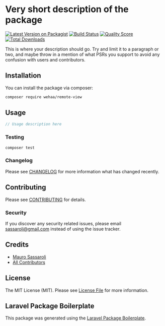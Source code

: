 # Very short description of the package

[![Latest Version on Packagist](https://img.shields.io/packagist/v/wehaa/remote-view.svg?style=flat-square)](https://packagist.org/packages/wehaa/remote-view)
[![Build Status](https://img.shields.io/travis/wehaa/remote-view/master.svg?style=flat-square)](https://travis-ci.org/wehaa/remote-view)
[![Quality Score](https://img.shields.io/scrutinizer/g/wehaa/remote-view.svg?style=flat-square)](https://scrutinizer-ci.com/g/wehaa/remote-view)
[![Total Downloads](https://img.shields.io/packagist/dt/wehaa/remote-view.svg?style=flat-square)](https://packagist.org/packages/wehaa/remote-view)

This is where your description should go. Try and limit it to a paragraph or two, and maybe throw in a mention of what PSRs you support to avoid any confusion with users and contributors.

## Installation

You can install the package via composer:

```bash
composer require wehaa/remote-view
```

## Usage

``` php
// Usage description here
```

### Testing

``` bash
composer test
```

### Changelog

Please see [CHANGELOG](CHANGELOG.md) for more information what has changed recently.

## Contributing

Please see [CONTRIBUTING](CONTRIBUTING.md) for details.

### Security

If you discover any security related issues, please email sassaroli@gmail.com instead of using the issue tracker.

## Credits

- [Mauro Sassaroli](https://github.com/wehaa)
- [All Contributors](../../contributors)

## License

The MIT License (MIT). Please see [License File](LICENSE.md) for more information.

## Laravel Package Boilerplate

This package was generated using the [Laravel Package Boilerplate](https://laravelpackageboilerplate.com).